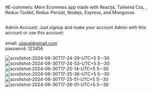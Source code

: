 #E-commers: Mern Ecommes app made with Reactjs, Tailwind Css, , Redux-Toolkit, Redux-Persist, Nodejs, Express, and Mongoose.</br></br>

Admin Account: Just signup and make your account Admin with this account or use this account:</br></br>
email: ujjaval@gmail.com</br>
password: 123456</br>

![scrollshot-2024-06-30T17-24-29-UTC+5 5--30](https://github.com/ujjaval-parmar/MERN-Ecommers/assets/154329143/791142bc-752c-4a94-92e1-145899c73bb3)
![scrollshot-2024-06-30T17-24-53-UTC+5 5--30](https://github.com/ujjaval-parmar/MERN-Ecommers/assets/154329143/6932cd0e-f9fa-4b61-81de-827a74ddf599)
![scrollshot-2024-06-30T17-25-14-UTC+5 5--30](https://github.com/ujjaval-parmar/MERN-Ecommers/assets/154329143/9e1f81a9-8d18-4bbf-af3a-a831d25f23c4)
![scrollshot-2024-06-30T17-25-36-UTC+5 5--30](https://github.com/ujjaval-parmar/MERN-Ecommers/assets/154329143/117055e2-525c-43c0-a47d-dd89b4dc1984)
![scrollshot-2024-06-30T17-25-51-UTC+5 5--30](https://github.com/ujjaval-parmar/MERN-Ecommers/assets/154329143/fa1620b0-e536-4c10-961a-1d1eadfab125)
![scrollshot-2024-06-30T17-26-01-UTC+5 5--30](https://github.com/ujjaval-parmar/MERN-Ecommers/assets/154329143/80c97f53-27b0-449f-a0ed-8e5d51596d93)

